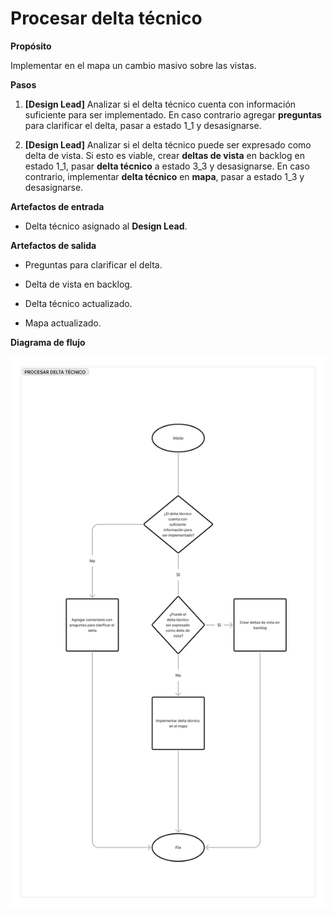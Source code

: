 # Procesar delta técnico

**Propósito**

Implementar en el mapa un cambio masivo sobre las vistas.

**Pasos**

1.  **[Design Lead]** Analizar si el delta técnico cuenta con información suficiente para ser implementado. En caso contrario agregar **preguntas** para clarificar el delta, pasar a estado 1_1 y desasignarse.
    
2.  **[Design Lead]** Analizar si el delta técnico puede ser expresado como delta de vista. Si esto es viable, crear **deltas de vista** en backlog en estado 1_1, pasar **delta técnico** a estado 3_3 y desasignarse. En caso contrario, implementar **delta técnico** en **mapa**, pasar a estado 1_3 y desasignarse.
    

**Artefactos de entrada**

-   Delta técnico asignado al **Design Lead**.
    

**Artefactos de salida**

-   Preguntas para clarificar el delta.
    
-   Delta de vista en backlog.
    
-   Delta técnico actualizado.
    
-   Mapa actualizado.
    

**Diagrama de flujo**

![procesar delta técnico](../img/image-20220926-182339.png)